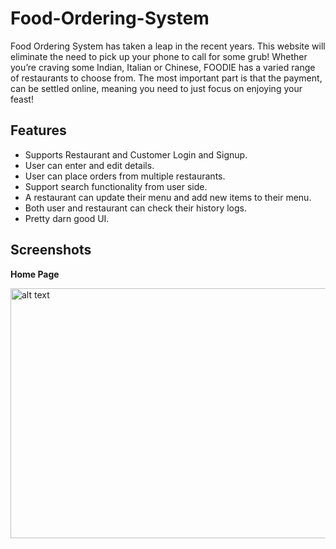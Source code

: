# Food-Ordering-System

Food Ordering System has taken a leap in the recent years. This website will eliminate the need to pick up your phone to call for some grub! Whether you’re craving some Indian, Italian or Chinese, FOODIE has a varied range of restaurants to choose from. The most important part is that the payment, can be settled online, meaning you need to just focus on enjoying your feast!

## Features

- Supports Restaurant and Customer Login and Signup.
- User can enter and edit details.
- User can place orders from multiple restaurants.
- Support search functionality from user side.
- A restaurant can update their menu and add new items to their menu.
- Both user and restaurant can check their history logs.
- Pretty darn good UI.

## Screenshots

**Home Page**

<img src="https://github.com/OmRajpurkar/Food-Ordering-System/blob/master/SCREENSHOTS/1.png" alt="alt text" width="700" height="400">
